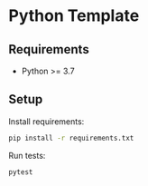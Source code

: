 # Python Template

## Requirements

* Python >= 3.7

## Setup

Install requirements:

```bash
pip install -r requirements.txt
```

Run tests:

```bash
pytest
```
